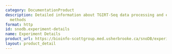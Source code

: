 ```yaml
---
category: DocumentationProduct
description: Detailed information about TGIRT-Seq data processing and experimental
  methods
format: http
id: snodb.experiment-details
name: Experiment Details
product_url: https://bioinfo-scottgroup.med.usherbrooke.ca/snoDB/experiment_details/
layout: product_detail
---
```

